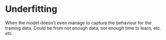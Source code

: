 # Underfitting

When the model doesn't even manage to capture the behaviour for the training
data. Could be from not enough data, not enough time to learn, etc. etc.
